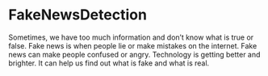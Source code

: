 # FakeNewsDetection


Sometimes, we have too much information and don’t know what is true or false. Fake news is when people lie or make mistakes on the internet. Fake news can make people confused or angry. Technology is getting better and brighter. It can help us find out what is fake and what is real.
